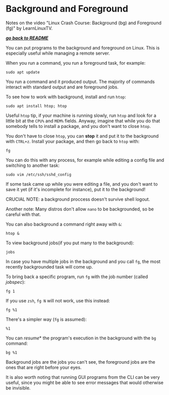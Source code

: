 # Background and Foreground 

Notes on the video "Linux Crash Course: Background (bg) and Foreground (fg)" by
LearnLinuxTV.

[***go back to README***](/README.md)  

You can put programs to the background and foreground on Linux. This is
especially useful while managing a remote server.

When you run a command, you run a foreground task, for example:

    sudo apt update

You run a command and it produced output. The majority of commands interact
with standard output and are foreground jobs.

To see how to work with background, install and run `htop`:

    sudo apt install htop; htop

Useful `htop` tip, if your machine is running slowly, run `htop` and look for a
little bit at the `CPU%` and `MEM%` fields. Anyway, imagine that while you do
that somebody tells to install a package, and you don't want to close `htop`.

You don't have to close `htop`, you can **stop** it and put it to the
background with `CTRL+z`. Install your package, and then go back to `htop`
with:

    fg

You can do this with any process, for example while editing a config file and
switching to another task:

    sudo vim /etc/ssh/sshd_config

If some task came up while you were editing a file, and you don't want to save
it yet (if it's incomplete for instance), put it to the background!

CRUCIAL NOTE: a background proccess doesn't survive shell logout. 

Another note: Many distros don't allow `nano` to be backgrounded, so be careful
with that.

You can also background a command right away with `&`:

    htop &

To view background jobs(if you put many to the background):

    jobs

In case you have multiple jobs in the background and you call `fg`, the most
recently backgrounded task will come up. 

To bring back a specific program, run `fg` with the job number (called
*jobspec*):

    fg 1

If you use `zsh`, `fg N` will not work, use this instead:

    fg %1

There's a simpler way (`fg` is assumed):
    
    %1

You can *resume** the program's execution in the background with the `bg`
command:

    bg %1    

Background jobs are the jobs you can't see, the foreground jobs are the ones
that are right before your eyes.

It is also worth noting that running GUI programs from the CLI can be very
useful, since you might be able to see error messages that would otherwise be
invisible.
